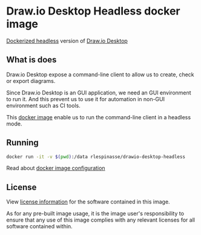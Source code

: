 # Draw.io Desktop Headless docker image

[Dockerized headless][1] version of [Draw.io Desktop][2]

## What is does

Draw.io Desktop expose a command-line client to allow us to create, check or export diagrams.

Since Draw.io Desktop is an GUI application, we need an GUI environment to run it.
And this prevent us to use it for automation in non-GUI environment such as CI tools.

This [docker image][1] enable us to run the command-line client in a headless mode.

## Running

```bash
docker run -it -v $(pwd):/data rlespinasse/drawio-desktop-headless
```

Read about [docker image configuration][3]

## License

View [license information][4] for the software contained in this image.

As for any pre-built image usage, it is the image user's responsibility to ensure that any use of this image complies with any relevant licenses for all software contained within.

[1]: https://github.com/rlespinasse/docker-drawio-desktop-headless
[2]: https://github.com/jgraph/drawio-desktop
[3]: https://github.com/rlespinasse/docker-drawio-desktop-headless/blob/v1.x/README.adoc#configuration
[4]: https://github.com/rlespinasse/docker-drawio-desktop-headless/blob/v1.x/LICENSE

